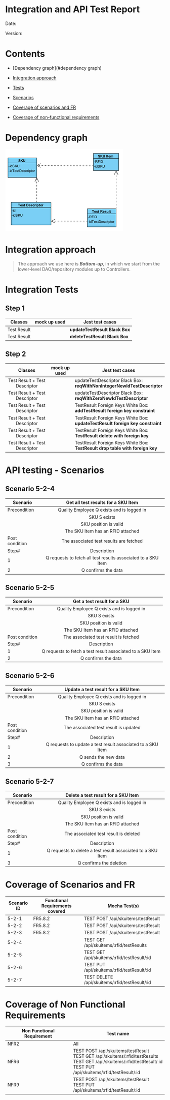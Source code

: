# Integration and API Test Report

Date:

Version:

# Contents

- [Dependency graph](#dependency graph)

- [Integration approach](#integration)

- [Tests](#tests)

- [Scenarios](#scenarios)

- [Coverage of scenarios and FR](#scenario-coverage)
- [Coverage of non-functional requirements](#nfr-coverage)



# Dependency graph
     
![img.png](images/DepDiag_TestDesc_TestRes.png)

# Integration approach
    
> The approach we use here is ***Bottom-up***, in which we start from
> the lower-level DAO/repository modules up to Controllers.


#  Integration Tests

## Step 1

| Classes      | mock up used | Jest test cases                |
|--------------|--------------|--------------------------------|
| Test Result  |              | **updateTestResult Black Box** |
| Test Result  |              | **deleteTestResult Black Box** |


## Step 2

|            Classes             | mock up used | Jest test cases                                                                     |
|:------------------------------:|--------------|-------------------------------------------------------------------------------------|
| Test Result + Test Descriptor  |              | updateTestDescriptor Black Box:<br/>**reqWithNonIntegerNewIdTestDescriptor**        |
| Test Result + Test Descriptor  |              | updateTestDescriptor Black Box:<br/>**reqWithZeroNewIdTestDescriptor**              |
| Test Result + Test Descriptor  |              | TestResult Foreign Keys White Box:<br/>**addTestResult foreign key constraint**     |
| Test Result + Test Descriptor  |              | TestResult Foreign Keys White Box:<br/>**updateTestResult foreign key constraint**  |
| Test Result + Test Descriptor  |              | TestResult Foreign Keys White Box:<br/>**TestResult delete with foreign key**       |
| Test Result + Test Descriptor  |              | TestResult Foreign Keys White Box:<br/>**TestResult drop table with foreign key**   |

# API testing - Scenarios

## Scenario 5-2-4

| Scenario            |              Get all test results for a SKU Item              |
|---------------------|:-------------------------------------------------------------:|
| Precondition        |          Quality Employee Q exists and is logged in           |
|                     |                         SKU S exists                          |
|                     |                     SKU position is valid                     |
|                     |               The SKU Item has an RFID attached               |
| Post condition      |            The associated test results are fetched            |
| Step#               |                          Description                          |
| 1                   | Q requests to fetch all test results associated to a SKU Item |
| 2                   |                      Q confirms the data                      |

## Scenario 5-2-5

| Scenario            |                Get a test result for a SKU                 |
|---------------------|:----------------------------------------------------------:|
| Precondition        |         Quality Employee Q exists and is logged in         |
|                     |                        SKU S exists                        |
|                     |                   SKU position is valid                    |
|                     |             The SKU Item has an RFID attached              |
| Post condition      |           The associated test result is fetched            |
| Step#               |                        Description                         |
| 1                   | Q requests to fetch a test result associated to a SKU Item |
| 2                   |                    Q confirms the data                     |

## Scenario 5-2-6

| Scenario       |             Update a test result for a SKU Item             |
|----------------|:-----------------------------------------------------------:|
| Precondition   |         Quality Employee Q exists and is logged in          |
|                |                        SKU S exists                         |
|                |                    SKU position is valid                    |
|                |              The SKU Item has an RFID attached              |
| Post condition |            The associated test result is updated            |
| Step#          |                         Description                         |
| 1              | Q requests to update a test result associated to a SKU Item |
| 2              |                    Q sends the new data                     |
| 3              |                     Q confirms the data                     |

## Scenario 5-2-7

| Scenario       |             Delete a test result for a SKU Item             |
|----------------|:-----------------------------------------------------------:|
| Precondition   |         Quality Employee Q exists and is logged in          |
|                |                        SKU S exists                         |
|                |                    SKU position is valid                    |
|                |              The SKU Item has an RFID attached              |
| Post condition |            The associated test result is deleted            |
| Step#          |                         Description                         |
| 1              | Q requests to delete a test result associated to a SKU Item |
| 3              |                   Q confirms the deletion                   |


# Coverage of Scenarios and FR

| Scenario ID | Functional Requirements covered | Mocha  Test(s)                                   |
|-------------|---------------------------------|--------------------------------------------------|
| 5-2-1       | FR5.8.2                         | TEST POST /api/skuitems/testResult               |             
| 5-2-2       | FR5.8.2                         | TEST POST /api/skuitems/testResult               |
| 5-2-3       | FR5.8.2                         | TEST POST /api/skuitems/testResult               |
| 5-2-4       |                                 | TEST GET /api/skuitems/:rfid/testResults         |
| 5-2-5       |                                 | TEST GET /api/skuitems/:rfid/testResult/:id      |
| 5-2-6       |                                 | TEST PUT /api/skuitems/:rfid/testResult/:id      |
| 5-2-7       |                                 | TEST DELETE /api/skuitems/:rfid/testResult/:id   |



# Coverage of Non Functional Requirements

| Non Functional Requirement | Test name                                                                                                                                                                       |
|----------------------------|---------------------------------------------------------------------------------------------------------------------------------------------------------------------------------|
| NFR2                       | All                                                                                                                                                                             |
| NFR6                       | TEST POST /api/skuitems/testResult<br/>TEST GET /api/skuitems/:rfid/testResults<br/>TEST GET /api/skuitems/:rfid/testResult/:id<br/>TEST PUT /api/skuitems/:rfid/testResult/:id |
| NFR9                       | TEST POST /api/skuitems/testResult<br/>TEST PUT /api/skuitems/:rfid/testResult/:id                                                                                              |

